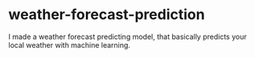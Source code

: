 # weather-forecast-prediction
I made a weather forecast predicting model, that basically predicts your local weather with machine learning. 

